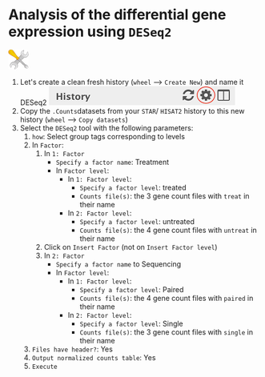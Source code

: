 # Analysis of the differential gene expression using `DESeq2`

![](images/tool_small.png)

  1. Let's create a clean fresh history (`wheel` --> `Create New`) and name it DESeq2 ![](images/wheel.png)
  2. Copy the `.Counts`datasets from your `STAR`/ `HISAT2` history to this new history
  (`wheel` --> `Copy datasets`)
  3. Select the `DESeq2` tool with the following parameters:
      1. `how`: Select group tags corresponding to levels
      2. In `Factor`:
          1. In `1: Factor`
              - `Specify a factor name`: Treatment
              - In `Factor level`:
                  - In `1: Factor level`:
                      - `Specify a factor level`: treated
                      - `Counts file(s)`: the 3 gene count files with `treat` in their name
                  - In `2: Factor level`:
                      - `Specify a factor level`: untreated
                      - `Counts file(s)`: the 4 gene count files with `untreat` in their name
          2. Click on `Insert Factor` (not on `Insert Factor level`)
          3. In `2: Factor`
              - `Specify a factor name` to Sequencing
              - In `Factor level`:
                  - In `1: Factor level`:
                      - `Specify a factor level`: Paired
                      - `Counts file(s)`: the 4 gene count files with `paired` in their name
                  - In `2: Factor level`:
                      - `Specify a factor level`: Single
                      - `Counts file(s)`: the 3 gene count files with `single` in their name
      3. `Files have header?`: Yes
      4. `Output normalized counts table`: Yes
      5. `Execute`
  
